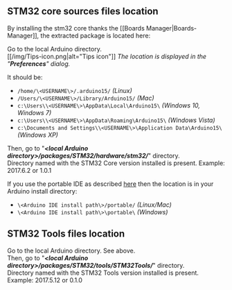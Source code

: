 
## STM32 core sources files location

By installing the stm32 core thanks the [[Boards Manager|Boards-Manager]], the extracted package is located here:

Go to the local Arduino directory.<br>
[[/img/Tips-icon.png|alt="Tips icon"]] _The location is displayed in the "**Preferences**" dialog._<br>

It should be:

* `/home/\<USERNAME\>/.arduino15/` _(Linux)_
* `/Users/\<USERNAME\>/Library/Arduino15/` _(Mac)_
* `c:\Users\\<USERNAME\>\AppData\Local\Arduino15\` _(Windows 10, Windows 7)_
* `c:\Users\\<USERNAME\>\AppData\Roaming\Arduino15\` _(Windows Vista)_
* `c:\Documents and Settings\\<USERNAME\>\Application Data\Arduino15\` _(Windows XP)_

Then, go to "**_\<local Arduino directory\>/packages/STM32/hardware/stm32/_**" directory.<br>
Directory named with the STM32 Core version installed is present. Example: 2017.6.2 or 1.0.1

If you use the portable IDE as described [here](https://www.arduino.cc/en/Guide/PortableIDE) then the location is in your Arduino install directory:

* `\<Arduino IDE install path\>/portable/` _(Linux/Mac)_
* `\<Arduino IDE install path\>\portable\` _(Windows)_

## STM32 Tools files location

Go to the local Arduino directory. See above.<br>
Then, go to "**_\<local Arduino directory\>/packages/STM32/tools/STM32Tools/_**" directory.<br>
Directory named with the STM32 Tools version installed is present. Example: 2017.5.12 or 0.1.0


